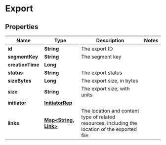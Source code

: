 

# Export


## Properties

| Name | Type | Description | Notes |
|------------ | ------------- | ------------- | -------------|
|**id** | **String** | The export ID |  |
|**segmentKey** | **String** | The segment key |  |
|**creationTime** | **Long** |  |  |
|**status** | **String** | The export status |  |
|**sizeBytes** | **Long** | The export size, in bytes |  |
|**size** | **String** | The export size, with units |  |
|**initiator** | [**InitiatorRep**](InitiatorRep.md) |  |  |
|**links** | [**Map&lt;String, Link&gt;**](Link.md) | The location and content type of related resources, including the location of the exported file |  |



